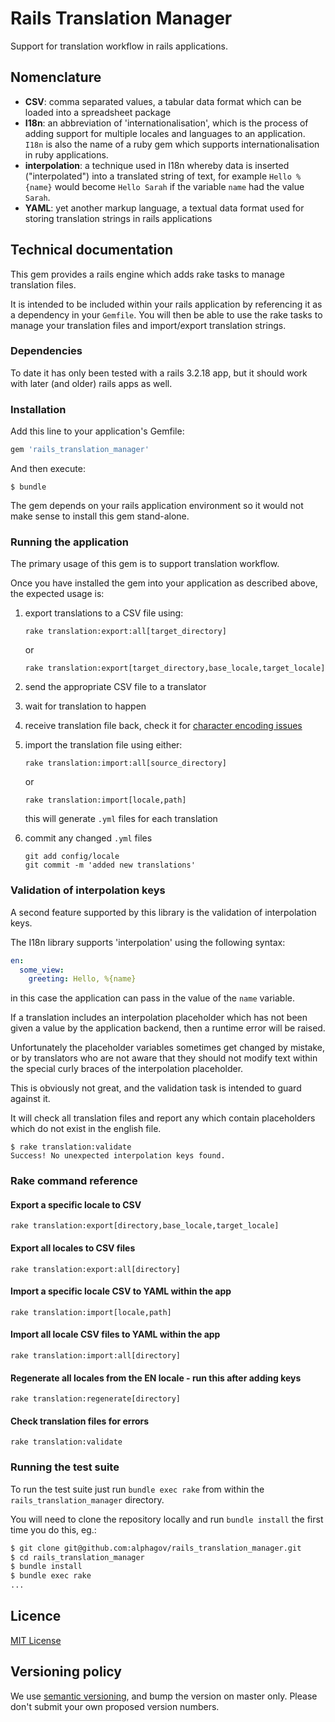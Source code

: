 # Rails Translation Manager

Support for translation workflow in rails applications.

## Nomenclature

- **CSV**: comma separated values, a tabular data format which can be loaded into a
           spreadsheet package
- **I18n**: an abbreviation of 'internationalisation', which is the process of adding
            support for multiple locales and languages to an application.
            `I18n` is also the name of a ruby gem which supports
            internationalisation in ruby applications.
- **interpolation**: a technique used in I18n whereby data is inserted ("interpolated")
                     into a translated string of text, for example `Hello %{name}`
                     would become `Hello Sarah` if the variable `name` had the
                     value `Sarah`.
- **YAML**: yet another markup language, a textual data format used for storing
            translation strings in rails applications

## Technical documentation

This gem provides a rails engine which adds rake tasks to manage translation
files.

It is intended to be included within your rails application by referencing it
as a dependency in your `Gemfile`. You will then be able to use the rake tasks
to manage your translation files and import/export translation strings.

### Dependencies

To date it has only been tested with a rails 3.2.18 app, but it should work with later (and older) rails apps as well.

### Installation

Add this line to your application's Gemfile:

```ruby
gem 'rails_translation_manager'
```

And then execute:

    $ bundle

The gem depends on your rails application environment so it would not make
sense to install this gem stand-alone.

### Running the application

The primary usage of this gem is to support translation workflow.

Once you have installed the gem into your application as described above, the
expected usage is:

1. export translations to a CSV file using:

   ```
   rake translation:export:all[target_directory]
   ```

   or

   ```
   rake translation:export[target_directory,base_locale,target_locale]
   ```

2. send the appropriate CSV file to a translator

3. wait for translation to happen

4. receive translation file back, check it for [character encoding issues](https://github.com/alphagov/character_encoding_cleaner)

5. import the translation file using either:

   ```
   rake translation:import:all[source_directory]
   ```

   or

   ```
   rake translation:import[locale,path]
   ```

   this will generate `.yml` files for each translation

6. commit any changed `.yml` files

   ```
   git add config/locale
   git commit -m 'added new translations'
   ```

### Validation of interpolation keys

A second feature supported by this library is the validation of interpolation
keys.

The I18n library supports 'interpolation' using the following syntax:

```yaml
en:
  some_view:
    greeting: Hello, %{name}
```

in this case the application can pass in the value of the `name` variable.

If a translation includes an interpolation placeholder which has not been
given a value by the application backend, then a runtime error will be raised.

Unfortunately the placeholder variables sometimes get changed by mistake, or
by translators who are not aware that they should not modify text within the
special curly braces of the interpolation placeholder.

This is obviously not great, and the validation task is intended to guard
against it.

It will check all translation files and report any which contain placeholders
which do not exist in the english file.

```
$ rake translation:validate
Success! No unexpected interpolation keys found.
```

### Rake command reference

#### Export a specific locale to CSV

```
rake translation:export[directory,base_locale,target_locale]
```

#### Export all locales to CSV files

```
rake translation:export:all[directory]
```

#### Import a specific locale CSV to YAML within the app

```
rake translation:import[locale,path]
```

#### Import all locale CSV files to YAML within the app

```
rake translation:import:all[directory]
```

#### Regenerate all locales from the EN locale - run this after adding keys

```
rake translation:regenerate[directory]
```

#### Check translation files for errors

```
rake translation:validate
```

### Running the test suite

To run the test suite just run `bundle exec rake` from within the
`rails_translation_manager` directory.

You will need to clone the repository locally and run `bundle install` the
first time you do this, eg.:

```sh
$ git clone git@github.com:alphagov/rails_translation_manager.git
$ cd rails_translation_manager
$ bundle install
$ bundle exec rake
...
```

## Licence

[MIT License](LICENSE.txt)

## Versioning policy

We use [semantic versioning](http://semver.org/), and bump the version
on master only. Please don't submit your own proposed version numbers.
